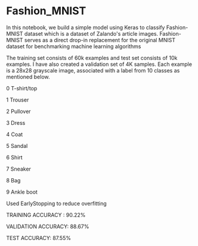 # Fashion_MNIST
In this notebook, we build a simple model using Keras to classify Fashion-MNIST dataset which is a dataset of Zalando's article images. Fashion-MNIST serves as a direct drop-in replacement for the original MNIST dataset for benchmarking machine learning algorithms

The training set consists of 60k examples and test set consists of 10k examples. I have also created a validation set of 4K samples. Each example is a 28x28 grayscale image, associated with a label from 10 classes as mentioned below.

0  T-shirt/top

1  Trouser

2  Pullover

3  Dress

4  Coat

5  Sandal

6  Shirt

7  Sneaker

8  Bag

9  Ankle boot

Used EarlyStopping to reduce overfitting

TRAINING ACCURACY : 90.22%

VALIDATION ACCURACY: 88.67%

TEST ACCURACY: 87.55%
